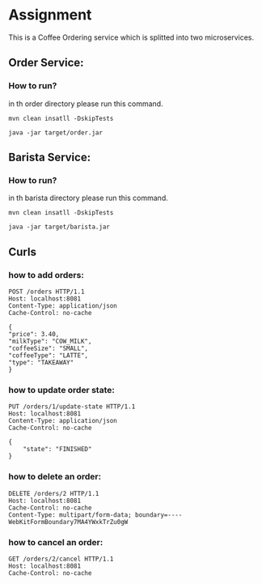 # Assignment

This is a Coffee Ordering service which is splitted into two microservices.


## Order Service:
### How to run?
in th order directory please run this command.
```shell
mvn clean insatll -DskipTests

java -jar target/order.jar
```
## Barista Service:
### How to run?
in th barista directory please run this command.
```shell
mvn clean insatll -DskipTests

java -jar target/barista.jar
```
## Curls
### how to add orders:
```text
POST /orders HTTP/1.1
Host: localhost:8081
Content-Type: application/json
Cache-Control: no-cache

{
"price": 3.40,
"milkType": "COW_MILK",
"coffeeSize": "SMALL",
"coffeeType": "LATTE",
"type": "TAKEAWAY"
}
```
### how to update order state:
```text
PUT /orders/1/update-state HTTP/1.1
Host: localhost:8081
Content-Type: application/json
Cache-Control: no-cache

{
	"state": "FINISHED"
}
```
### how to delete an order:
```text
DELETE /orders/2 HTTP/1.1
Host: localhost:8081
Cache-Control: no-cache
Content-Type: multipart/form-data; boundary=----WebKitFormBoundary7MA4YWxkTrZu0gW
```
### how to cancel an order:
```text
GET /orders/2/cancel HTTP/1.1
Host: localhost:8081
Cache-Control: no-cache
```